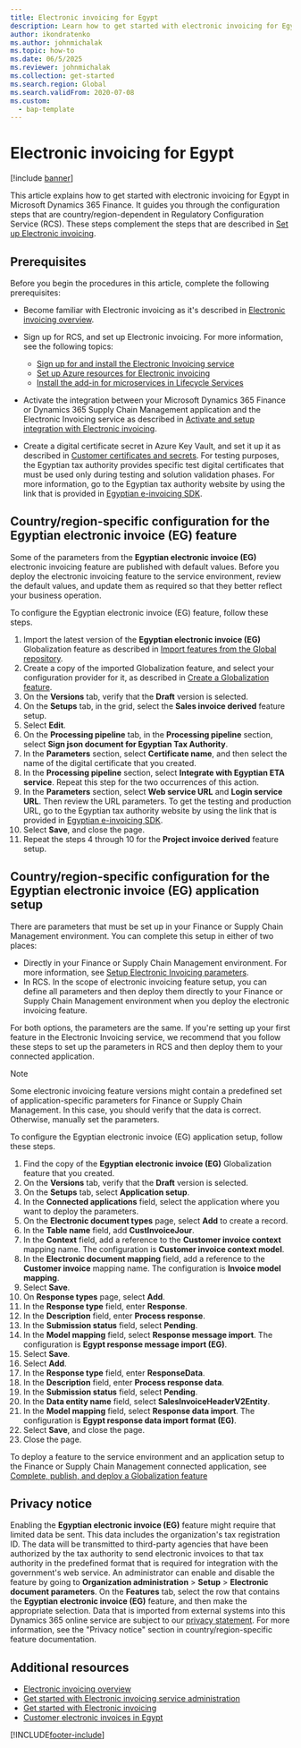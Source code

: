 ```yaml
---
title: Electronic invoicing for Egypt
description: Learn how to get started with electronic invoicing for Egypt in Microsoft Dynamics 365 Finance and Dynamics 365 Supply Chain Management.
author: ikondratenko
ms.author: johnmichalak
ms.topic: how-to
ms.date: 06/5/2025
ms.reviewer: johnmichalak
ms.collection: get-started
ms.search.region: Global
ms.search.validFrom: 2020-07-08
ms.custom: 
  - bap-template
---
```


# Electronic invoicing for Egypt

[!include [banner](../../includes/banner.md)]

This article explains how to get started with electronic invoicing for Egypt in Microsoft Dynamics 365 Finance. It guides you through the configuration steps that are country/region-dependent in Regulatory Configuration Service (RCS). These steps complement the steps that are described in [Set up Electronic invoicing](../global/e-invoicing-set-up-overview.md).

## Prerequisites

Before you begin the procedures in this article, complete the following prerequisites:

- Become familiar with Electronic invoicing as it's described in [Electronic invoicing overview](../global/e-invoicing-service-overview.md).
- Sign up for RCS, and set up Electronic invoicing. For more information, see the following topics:

    - [Sign up for and install the Electronic Invoicing service](../global/e-invoicing-sign-up-install.md)
    - [Set up Azure resources for Electronic invoicing](../global/e-invoicing-set-up-azure-resources.md)
    - [Install the add-in for microservices in Lifecycle Services](../global/e-invoicing-install-add-in-microservices-lcs.md)
	
- Activate the integration between your Microsoft Dynamics 365 Finance or Dynamics 365 Supply Chain Management application and the Electronic Invoicing service as described in [Activate and setup integration with Electronic invoicing](../global/e-invoicing-activate-setup-integration.md).
- Create a digital certificate secret in Azure Key Vault, and set it up it as described in [Customer certificates and secrets](../global/e-invoicing-customer-certificates-secrets.md). For testing purposes, the Egyptian tax authority provides specific test digital certificates that must be used only during testing and solution validation phases. For more information, go to the Egyptian tax authority website by using the link that is provided in [Egyptian e-invoicing SDK](https://sdk.invoicing.eta.gov.eg/faq/).

## Country/region-specific configuration for the Egyptian electronic invoice (EG) feature

Some of the parameters from the **Egyptian electronic invoice (EG)** electronic invoicing feature are published with default values. Before you deploy the electronic invoicing feature to the service environment, review the default values, and update them as required so that they better reflect your business operation.

To configure the Egyptian electronic invoice (EG) feature, follow these steps.

1. Import the latest version of the **Egyptian electronic invoice (EG)** Globalization feature as described in [Import features from the Global repository](../global/gs-e-invoicing-import-feature-global-repository.md).
1. Create a copy of the imported Globalization feature, and select your configuration provider for it, as described in [Create a Globalization feature](../global/gs-e-invoicing-create-new-globalization-feature.md).
1. On the **Versions** tab, verify that the **Draft** version is selected.
1. On the **Setups** tab, in the grid, select the **Sales invoice derived** feature setup.
1. Select **Edit**.
1. On the **Processing pipeline** tab, in the **Processing pipeline** section, select **Sign json document for Egyptian Tax Authority**.
1. In the **Parameters** section, select **Certificate name**, and then select the name of the digital certificate that you created.
1. In the **Processing pipeline** section, select **Integrate with Egyptian ETA service**. Repeat this step for the two occurrences of this action.
1. In the **Parameters** section, select **Web service URL** and **Login service URL**. Then review the URL parameters. To get the testing and production URL, go to the Egyptian tax authority website by using the link that is provided in [Egyptian e-invoicing SDK](https://sdk.invoicing.eta.gov.eg/faq/).
1. Select **Save**, and close the page.
1. Repeat the steps 4 through 10 for the **Project invoice derived** feature setup.

## Country/region-specific configuration for the Egyptian electronic invoice (EG) application setup

There are parameters that must be set up in your Finance or Supply Chain Management environment. You can complete this setup in either of two places:

- Directly in your Finance or Supply Chain Management environment. For more information, see [Setup Electronic Invoicing parameters](../global/gs-e-invoicing-set-up-parameters.md).
- In RCS. In the scope of electronic invoicing feature setup, you can define all parameters and then deploy them directly to your Finance or Supply Chain Management environment when you deploy the electronic invoicing feature.

For both options, the parameters are the same. If you're setting up your first feature in the Electronic Invoicing service, we recommend that you follow these steps to set up the parameters in RCS and then deploy them to your connected application.

> [!NOTE]
> Some electronic invoicing feature versions might contain a predefined set of application-specific parameters for Finance or Supply Chain Management. In this case, you should verify that the data is correct. Otherwise, manually set the parameters.

To configure the Egyptian electronic invoice (EG) application setup, follow these steps.

1. Find the copy of the **Egyptian electronic invoice (EG)** Globalization feature that you created.
1. On the **Versions** tab, verify that the **Draft** version is selected.
1. On the **Setups** tab, select **Application setup**.
1. In the **Connected applications** field, select the application where you want to deploy the parameters.
1. On the **Electronic document types** page, select **Add** to create a record.
1. In the **Table name** field, add **CustInvoiceJour**.
1. In the **Context** field, add a reference to the **Customer invoice context** mapping name. The configuration is **Customer invoice context model**.
1. In the **Electronic document mapping** field, add a reference to the **Customer invoice** mapping name. The configuration is **Invoice model mapping**.
1. Select **Save**.
1. On **Response types** page, select **Add**.
1. In the **Response type** field, enter **Response**.
1. In the **Description** field, enter **Process response**.
1. In the **Submission status** field, select **Pending**.
1. In the **Model mapping** field, select **Response message import**. The configuration is **Egypt response message import (EG)**.
1. Select **Save**.
1. Select **Add**.
1. In the **Response type** field, enter **ResponseData**.
1. In the **Description** field, enter **Process response data**.
1. In the **Submission status** field, select **Pending**.
1. In the **Data entity name** field, select **SalesInvoiceHeaderV2Entity**.
1. In the **Model mapping** field, select **Response data import**. The configuration is **Egypt response data import format (EG)**.
1. Select **Save**, and close the page.
1. Close the page.

To deploy a feature to the service environment and an application setup to the Finance or Supply Chain Management connected application, see [Complete, publish, and deploy a Globalization feature](../global/gs-e-invoicing-complete-publish-deploy-globalization-feature.md)

## Privacy notice

Enabling the **Egyptian electronic invoice (EG)** feature might require that limited data be sent. This data includes the organization's tax registration ID. The data will be transmitted to third-party agencies that have been authorized by the tax authority to send electronic invoices to that tax authority in the predefined format that is required for integration with the government's web service. An administrator can enable and disable the feature by going to **Organization administration** \> **Setup** \> **Electronic document parameters**. On the **Features** tab, select the row that contains the **Egyptian electronic invoice (EG)** feature, and then make the appropriate selection. Data that is imported from external systems into this Dynamics 365 online service are subject to our [privacy statement](https://go.microsoft.com/fwlink/?LinkId=512132). For more information, see the "Privacy notice" section in country/region-specific feature documentation.

## Additional resources

- [Electronic invoicing overview](../global/e-invoicing-service-overview.md)
- [Get started with Electronic invoicing service administration](../e-invoicing-get-started-service-administration.md)
- [Get started with Electronic invoicing](../e-invoicing-get-started.md)
- [Customer electronic invoices in Egypt](emea-egy-e-invoices.md)

[!INCLUDE[footer-include](../../../includes/footer-banner.md)]
